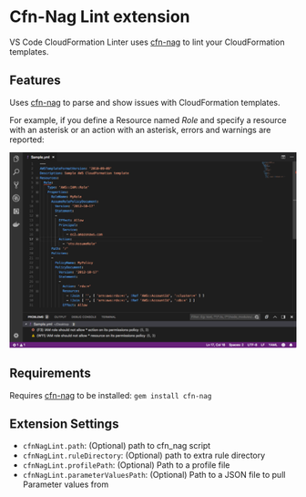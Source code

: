 Cfn-Nag Lint extension
======================
VS Code CloudFormation Linter uses  [cfn-nag](https://github.com/stelligent/cfn_nag) to lint your CloudFormation templates.

Features
--------
Uses [cfn-nag](https://github.com/stelligent/cfn_nag) to parse and show issues with CloudFormation templates.

For example, if you define a Resource named *Role* and specify a resource with an asterisk or an action with an asterisk, errors and warnings are reported:

![screenshot](images/screenshot.png)

Requirements
------------
Requires [cfn-nag](https://github.com/stelligent/cfn_nag) to be installed: `gem install cfn-nag`

Extension Settings
------------------
* `cfnNagLint.path`: (Optional) path to cfn_nag script
* `cfnNagLint.ruleDirectory`: (Optional) path to extra rule directory
* `cfnNagLint.profilePath`: (Optional) Path to a profile file
* `cfnNagLint.parameterValuesPath`: (Optional) Path to a JSON file to pull Parameter values from
